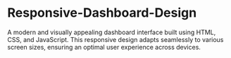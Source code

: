 # Responsive-Dashboard-Design
A modern and visually appealing dashboard interface built using HTML, CSS, and JavaScript. This responsive design adapts seamlessly to various screen sizes, ensuring an optimal user experience across devices.
